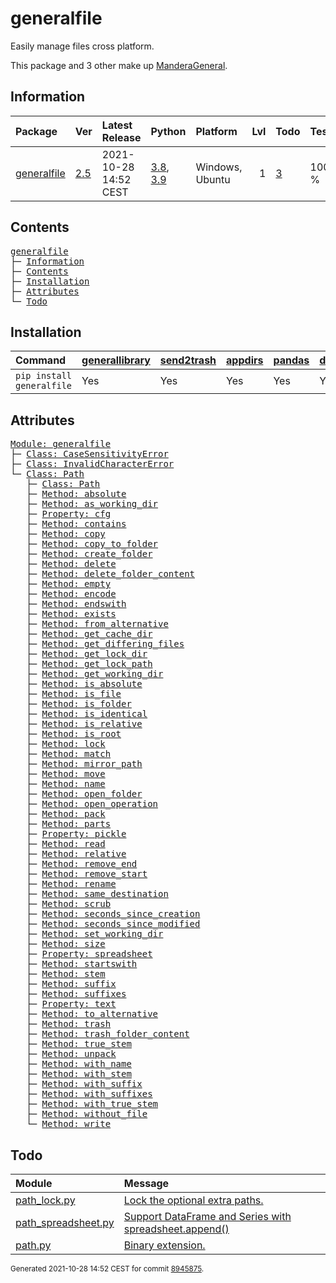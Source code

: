 # generalfile
Easily manage files cross platform.

This package and 3 other make up [ManderaGeneral](https://github.com/Mandera).

## Information
| Package                                                      | Ver                                          | Latest Release        | Python                                                                                                                   | Platform        |   Lvl | Todo                                                    | Tests   |
|:-------------------------------------------------------------|:---------------------------------------------|:----------------------|:-------------------------------------------------------------------------------------------------------------------------|:----------------|------:|:--------------------------------------------------------|:--------|
| [generalfile](https://github.com/ManderaGeneral/generalfile) | [2.5](https://pypi.org/project/generalfile/) | 2021-10-28 14:52 CEST | [3.8](https://www.python.org/downloads/release/python-380/), [3.9](https://www.python.org/downloads/release/python-390/) | Windows, Ubuntu |     1 | [3](https://github.com/ManderaGeneral/generalfile#Todo) | 100.0 % |

## Contents
<pre>
<a href='#generalfile'>generalfile</a>
├─ <a href='#Information'>Information</a>
├─ <a href='#Contents'>Contents</a>
├─ <a href='#Installation'>Installation</a>
├─ <a href='#Attributes'>Attributes</a>
└─ <a href='#Todo'>Todo</a>
</pre>

## Installation
| Command                   | <a href='https://pypi.org/project/generallibrary'>generallibrary</a>   | <a href='https://pypi.org/project/send2trash'>send2trash</a>   | <a href='https://pypi.org/project/appdirs'>appdirs</a>   | <a href='https://pypi.org/project/pandas'>pandas</a>   | <a href='https://pypi.org/project/dill'>dill</a>   |
|:--------------------------|:-----------------------------------------------------------------------|:---------------------------------------------------------------|:---------------------------------------------------------|:-------------------------------------------------------|:---------------------------------------------------|
| `pip install generalfile` | Yes                                                                    | Yes                                                            | Yes                                                      | Yes                                                    | Yes                                                |

## Attributes
<pre>
<a href='https://github.com/ManderaGeneral/generalfile/blob/8945875/generalfile/__init__.py#L1'>Module: generalfile</a>
├─ <a href='https://github.com/ManderaGeneral/generalfile/blob/8945875/generalfile/errors.py#L6'>Class: CaseSensitivityError</a>
├─ <a href='https://github.com/ManderaGeneral/generalfile/blob/8945875/generalfile/errors.py#L10'>Class: InvalidCharacterError</a>
└─ <a href='https://github.com/ManderaGeneral/generalfile/blob/8945875/generalfile/path.py#L18'>Class: Path</a>
   ├─ <a href='https://github.com/ManderaGeneral/generalfile/blob/8945875/generalfile/path.py#L18'>Class: Path</a>
   ├─ <a href='https://github.com/ManderaGeneral/generalfile/blob/8945875/generalfile/path_strings.py#L32'>Method: absolute</a>
   ├─ <a href='https://github.com/ManderaGeneral/generalfile/blob/8945875/generalfile/path_lock.py#L124'>Method: as_working_dir</a>
   ├─ <a href='https://github.com/ManderaGeneral/generalfile/blob/8945875/generalfile/optional_dependencies/path_cfg.py#L13'>Property: cfg</a>
   ├─ <a href='https://github.com/ManderaGeneral/generalfile/blob/8945875/generalfile/path_operations.py#L413'>Method: contains</a>
   ├─ <a href='https://github.com/ManderaGeneral/generalfile/blob/8945875/generalfile/path_operations.py#L93'>Method: copy</a>
   ├─ <a href='https://github.com/ManderaGeneral/generalfile/blob/8945875/generalfile/path_operations.py#L154'>Method: copy_to_folder</a>
   ├─ <a href='https://github.com/ManderaGeneral/generalfile/blob/8945875/generalfile/path_operations.py#L224'>Method: create_folder</a>
   ├─ <a href='https://github.com/ManderaGeneral/generalfile/blob/8945875/generalfile/path_operations.py#L298'>Method: delete</a>
   ├─ <a href='https://github.com/ManderaGeneral/generalfile/blob/8945875/generalfile/path_operations.py#L330'>Method: delete_folder_content</a>
   ├─ <a href='https://github.com/ManderaGeneral/generalfile/blob/8945875/generalfile/path_operations.py#L203'>Method: empty</a>
   ├─ <a href='https://github.com/ManderaGeneral/generalfile/blob/8945875/generalfile/path_strings.py#L268'>Method: encode</a>
   ├─ <a href='https://github.com/ManderaGeneral/generalfile/blob/8945875/generalfile/path_strings.py#L94'>Method: endswith</a>
   ├─ <a href='https://github.com/ManderaGeneral/generalfile/blob/8945875/generalfile/path_operations.py#L195'>Method: exists</a>
   ├─ <a href='https://github.com/ManderaGeneral/generalfile/blob/8945875/generalfile/path_strings.py#L24'>Method: from_alternative</a>
   ├─ <a href='https://github.com/ManderaGeneral/generalfile/blob/8945875/generalfile/path_operations.py#L270'>Method: get_cache_dir</a>
   ├─ <a href='https://github.com/ManderaGeneral/generalfile/blob/8945875/generalfile/path_operations.py#L386'>Method: get_differing_files</a>
   ├─ <a href='https://github.com/ManderaGeneral/generalfile/blob/8945875/generalfile/path_operations.py#L280'>Method: get_lock_dir</a>
   ├─ <a href='https://github.com/ManderaGeneral/generalfile/blob/8945875/generalfile/path_operations.py#L289'>Method: get_lock_path</a>
   ├─ <a href='https://github.com/ManderaGeneral/generalfile/blob/8945875/generalfile/path_operations.py#L242'>Method: get_working_dir</a>
   ├─ <a href='https://github.com/ManderaGeneral/generalfile/blob/8945875/generalfile/path_strings.py#L59'>Method: is_absolute</a>
   ├─ <a href='https://github.com/ManderaGeneral/generalfile/blob/8945875/generalfile/path_operations.py#L170'>Method: is_file</a>
   ├─ <a href='https://github.com/ManderaGeneral/generalfile/blob/8945875/generalfile/path_operations.py#L176'>Method: is_folder</a>
   ├─ <a href='https://github.com/ManderaGeneral/generalfile/blob/8945875/generalfile/path_operations.py#L368'>Method: is_identical</a>
   ├─ <a href='https://github.com/ManderaGeneral/generalfile/blob/8945875/generalfile/path_strings.py#L66'>Method: is_relative</a>
   ├─ <a href='https://github.com/ManderaGeneral/generalfile/blob/8945875/generalfile/path_operations.py#L182'>Method: is_root</a>
   ├─ <a href='https://github.com/ManderaGeneral/generalfile/blob/8945875/generalfile/path_lock.py#L115'>Method: lock</a>
   ├─ <a href='https://github.com/ManderaGeneral/generalfile/blob/8945875/generalfile/path_strings.py#L261'>Method: match</a>
   ├─ <a href='https://github.com/ManderaGeneral/generalfile/blob/8945875/generalfile/path_strings.py#L73'>Method: mirror_path</a>
   ├─ <a href='https://github.com/ManderaGeneral/generalfile/blob/8945875/generalfile/path_operations.py#L162'>Method: move</a>
   ├─ <a href='https://github.com/ManderaGeneral/generalfile/blob/8945875/generalfile/path_strings.py#L153'>Method: name</a>
   ├─ <a href='https://github.com/ManderaGeneral/generalfile/blob/8945875/generalfile/path_operations.py#L234'>Method: open_folder</a>
   ├─ <a href='https://github.com/ManderaGeneral/generalfile/blob/8945875/generalfile/path_operations.py#L29'>Method: open_operation</a>
   ├─ <a href='https://github.com/ManderaGeneral/generalfile/blob/8945875/generalfile/path_operations.py#L433'>Method: pack</a>
   ├─ <a href='https://github.com/ManderaGeneral/generalfile/blob/8945875/generalfile/path_strings.py#L145'>Method: parts</a>
   ├─ <a href='https://github.com/ManderaGeneral/generalfile/blob/8945875/generalfile/optional_dependencies/path_pickle.py#L12'>Property: pickle</a>
   ├─ <a href='https://github.com/ManderaGeneral/generalfile/blob/8945875/generalfile/path_operations.py#L54'>Method: read</a>
   ├─ <a href='https://github.com/ManderaGeneral/generalfile/blob/8945875/generalfile/path_strings.py#L42'>Method: relative</a>
   ├─ <a href='https://github.com/ManderaGeneral/generalfile/blob/8945875/generalfile/path_strings.py#L120'>Method: remove_end</a>
   ├─ <a href='https://github.com/ManderaGeneral/generalfile/blob/8945875/generalfile/path_strings.py#L103'>Method: remove_start</a>
   ├─ <a href='https://github.com/ManderaGeneral/generalfile/blob/8945875/generalfile/path_operations.py#L69'>Method: rename</a>
   ├─ <a href='https://github.com/ManderaGeneral/generalfile/blob/8945875/generalfile/path_strings.py#L136'>Method: same_destination</a>
   ├─ <a href='https://github.com/ManderaGeneral/generalfile/blob/8945875/generalfile/path.py#L104'>Method: scrub</a>
   ├─ <a href='https://github.com/ManderaGeneral/generalfile/blob/8945875/generalfile/path_operations.py#L347'>Method: seconds_since_creation</a>
   ├─ <a href='https://github.com/ManderaGeneral/generalfile/blob/8945875/generalfile/path_operations.py#L355'>Method: seconds_since_modified</a>
   ├─ <a href='https://github.com/ManderaGeneral/generalfile/blob/8945875/generalfile/path_operations.py#L261'>Method: set_working_dir</a>
   ├─ <a href='https://github.com/ManderaGeneral/generalfile/blob/8945875/generalfile/path_operations.py#L362'>Method: size</a>
   ├─ <a href='https://github.com/ManderaGeneral/generalfile/blob/8945875/generalfile/optional_dependencies/path_spreadsheet.py#L13'>Property: spreadsheet</a>
   ├─ <a href='https://github.com/ManderaGeneral/generalfile/blob/8945875/generalfile/path_strings.py#L85'>Method: startswith</a>
   ├─ <a href='https://github.com/ManderaGeneral/generalfile/blob/8945875/generalfile/path_strings.py#L169'>Method: stem</a>
   ├─ <a href='https://github.com/ManderaGeneral/generalfile/blob/8945875/generalfile/path_strings.py#L201'>Method: suffix</a>
   ├─ <a href='https://github.com/ManderaGeneral/generalfile/blob/8945875/generalfile/path_strings.py#L245'>Method: suffixes</a>
   ├─ <a href='https://github.com/ManderaGeneral/generalfile/blob/8945875/generalfile/optional_dependencies/path_text.py#L12'>Property: text</a>
   ├─ <a href='https://github.com/ManderaGeneral/generalfile/blob/8945875/generalfile/path_strings.py#L16'>Method: to_alternative</a>
   ├─ <a href='https://github.com/ManderaGeneral/generalfile/blob/8945875/generalfile/path_operations.py#L319'>Method: trash</a>
   ├─ <a href='https://github.com/ManderaGeneral/generalfile/blob/8945875/generalfile/path_operations.py#L339'>Method: trash_folder_content</a>
   ├─ <a href='https://github.com/ManderaGeneral/generalfile/blob/8945875/generalfile/path_strings.py#L185'>Method: true_stem</a>
   ├─ <a href='https://github.com/ManderaGeneral/generalfile/blob/8945875/generalfile/path_operations.py#L452'>Method: unpack</a>
   ├─ <a href='https://github.com/ManderaGeneral/generalfile/blob/8945875/generalfile/path_strings.py#L160'>Method: with_name</a>
   ├─ <a href='https://github.com/ManderaGeneral/generalfile/blob/8945875/generalfile/path_strings.py#L176'>Method: with_stem</a>
   ├─ <a href='https://github.com/ManderaGeneral/generalfile/blob/8945875/generalfile/path_strings.py#L209'>Method: with_suffix</a>
   ├─ <a href='https://github.com/ManderaGeneral/generalfile/blob/8945875/generalfile/path_strings.py#L252'>Method: with_suffixes</a>
   ├─ <a href='https://github.com/ManderaGeneral/generalfile/blob/8945875/generalfile/path_strings.py#L192'>Method: with_true_stem</a>
   ├─ <a href='https://github.com/ManderaGeneral/generalfile/blob/8945875/generalfile/path_operations.py#L215'>Method: without_file</a>
   └─ <a href='https://github.com/ManderaGeneral/generalfile/blob/8945875/generalfile/path_operations.py#L42'>Method: write</a>
</pre>

## Todo
| Module                                                                                                                                               | Message                                                                                                                                                                                   |
|:-----------------------------------------------------------------------------------------------------------------------------------------------------|:------------------------------------------------------------------------------------------------------------------------------------------------------------------------------------------|
| <a href='https://github.com/ManderaGeneral/generalfile/blob/master/generalfile/path_lock.py#L1'>path_lock.py</a>                                     | <a href='https://github.com/ManderaGeneral/generalfile/blob/master/generalfile/path_lock.py#L12'>Lock the optional extra paths.</a>                                                       |
| <a href='https://github.com/ManderaGeneral/generalfile/blob/master/generalfile/optional_dependencies/path_spreadsheet.py#L1'>path_spreadsheet.py</a> | <a href='https://github.com/ManderaGeneral/generalfile/blob/master/generalfile/optional_dependencies/path_spreadsheet.py#L106'>Support DataFrame and Series with spreadsheet.append()</a> |
| <a href='https://github.com/ManderaGeneral/generalfile/blob/master/generalfile/path.py#L1'>path.py</a>                                               | <a href='https://github.com/ManderaGeneral/generalfile/blob/master/generalfile/path.py#L23'>Binary extension.</a>                                                                         |

<sup>
Generated 2021-10-28 14:52 CEST for commit <a href='https://github.com/ManderaGeneral/generalfile/commit/8945875'>8945875</a>.
</sup>
